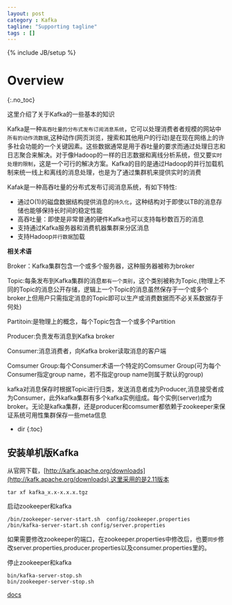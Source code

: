 ```yaml
---
layout: post
category : Kafka
tagline: "Supporting tagline"
tags : []
---
```

{% include JB/setup %}

# Overview
{:.no_toc}

这里介绍了关于Kafka的一些基本的知识

Kafka是一种`高吞吐量的分布式发布订阅消息系统`，它可以处理消费者者规模的网站中`所有的动作流数据`,这种动作(网页浏览，搜索和其他用户的行动)是在现在网络上的许多社会功能的一个关键因素。这些数据通常是用于吞吐量的要求而通过处理日志和日志聚合来解决。对于像Hadoop的一样的日志数据和离线分析系统，但又要`实时处理的限制`，这是一个可行的解决方案。Kafka的目的是通过Hadoop的并行加载机制来统一线上和离线的消息处理，也是为了通过集群机来提供实时的消费

Kafak是一种高吞吐量的分布式发布订阅消息系统，有如下特性:

 + 通过O(1)的磁盘数据结构提供消息的`持久化`，这种结构对于即使以TB的消息存储也能够保持长时间的稳定性能
 + 高吞吐量：即使是非常普通的硬件Kafka也可以支持每秒数百万的消息
 + 支持通过Kafka服务器和消费机器集群来分区消息
 + 支持Hadoop`并行数据`加载

**相关术语**

Broker：Kafka集群包含一个或多个服务器，这种服务器被称为broker

Topic:每条发布到Kafka集群的消息`都有一个类别`，这个类别被称为Topic,(物理上不同的Topic的消息公开存储，逻辑上一个Topic的消息虽然保存于一个或多个broker上但用户只需指定消息的Topic即可以生产或消费数据而不必关系数据存于何处)

Partitoin:是物理上的概念，每个Topic包含一个或多个Partition

Producer:负责发布消息到Kafka broker

Consumer:消息消费者，向Kafka broker读取消息的客户端

Comsumer Group:每个Consumer术语一个特定的Comsumer Group(可为每个Consumer指定group name，若不指定group name则属于默认的group)

kafka对消息保存时根据Topic进行归类，发送消息者成为Producer,消息接受者成为Consumer，此外kafka集群有多个kafka实例组成。每个实例(server)成为broker。无论是kafka集群，还是producer和comsumer都依赖于zookeeper来保证系统可用性集群保存一些meta信息
* dir
{:toc}

## 安装单机版Kafka

从官网下载，[http://kafk.apache.org/downloads](http://kafk.apache.org/downloads),这里采用的是2.11版本

	tar xf kafka_x.x-x.x.x.tgz

启动zookeeper和kafka

	/bin/zookeeper-server-start.sh  config/zookeeper.properties
	/bin/kafka-server-start.sh config/server.properties

如果需要修改zookeeper的端口，在zookeeper.properties中修改后，也要`同步`修改server.properties,producer.properties以及consumer.properties里的。

停止zookeeper和kafka

	bin/kafka-server-stop.sh
	bin/zookeeper-server-stop.sh


[docs](http://kafka.apache.org/documentation.html)


